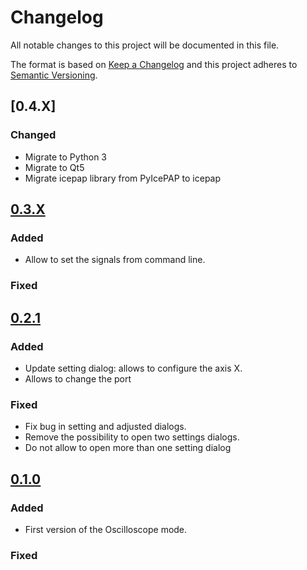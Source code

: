 # Changelog
All notable changes to this project will be documented in this file.

The format is based on [Keep a Changelog](http://keepachangelog.com/en/1.0.0/)
and this project adheres to [Semantic Versioning](http://semver.org/spec/v2.0.0.html).


## [0.4.X]

### Changed
- Migrate to Python 3
- Migrate to Qt5
- Migrate icepap library from PyIcePAP to icepap

## [0.3.X] 

### Added
- Allow to set the signals from command line.

### Fixed

## [0.2.1] 

### Added
- Update setting dialog: allows to configure the axis X.
- Allows to change the port

### Fixed
- Fix bug in setting and adjusted dialogs.
- Remove the possibility to open two settings dialogs. 
- Do not allow to open more than one setting dialog

## [0.1.0] 

### Added
- First version of the Oscilloscope mode.

### Fixed

#
[keepachangelog.com]: http://keepachangelog.com
[0.1.0]: https://github.com/ALBA-Synchrotron/IcepapOCS/compare/0.1.0...0.2.0
[0.2.1]: https://github.com/ALBA-Synchrotron/IcepapOCS/compare/0.2.0...0.2.1
[0.3.X]: https://github.com/ALBA-Synchrotron/IcepapOCS/compare/0.3.0...HEAD
